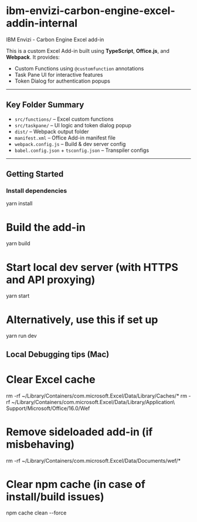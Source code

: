 # ibm-envizi-carbon-engine-excel-addin-internal
IBM Envizi - Carbon Engine Excel add-in


This is a custom Excel Add-in built using **TypeScript**, **Office.js**, and **Webpack**. It provides:

- Custom Functions using `@customfunction` annotations
- Task Pane UI for interactive features
- Token Dialog for authentication popups

---

## Key Folder Summary

- `src/functions/` – Excel custom functions 
- `src/taskpane/` – UI logic and token dialog popup
- `dist/` – Webpack output folder 
- `manifest.xml` – Office Add-in manifest file
- `webpack.config.js` – Build & dev server config
- `babel.config.json` + `tsconfig.json` – Transpiler configs

---

## Getting Started

### Install dependencies
yarn install
# Build the add-in
yarn build
# Start local dev server (with HTTPS and API proxying)
yarn start
# Alternatively, use this if set up
yarn run dev

## Local Debugging tips (Mac)

# Clear Excel cache
rm -rf ~/Library/Containers/com.microsoft.Excel/Data/Library/Caches/*
rm -rf ~/Library/Containers/com.microsoft.Excel/Data/Library/Application\ Support/Microsoft/Office/16.0/Wef

# Remove sideloaded add-in (if misbehaving)
rm -rf ~/Library/Containers/com.microsoft.Excel/Data/Documents/wef/*

# Clear npm cache (in case of install/build issues)
npm cache clean --force
